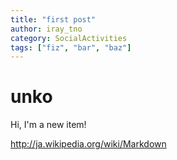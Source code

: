 ```yaml
---
title: "first post"
author: iray_tno
category: SocialActivities
tags: ["fiz", "bar", "baz"]
---
```


# unko
Hi, I'm a new item!

<!-- headline -->

http://ja.wikipedia.org/wiki/Markdown
